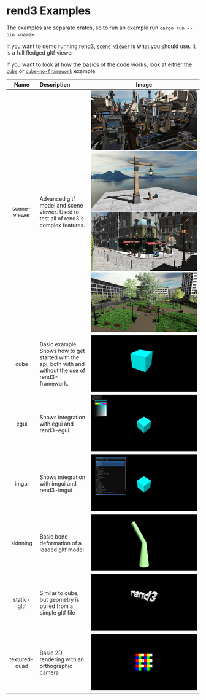 # rend3 Examples

The examples are separate crates, so to run an example run `cargo run --bin <name>`.

If you want to demo running rend3, [`scene-viewer`](scene-viewer) is what you should use. It is a full fledged gltf viewer.

If you want to look at how the basics of the code works, look at either the [`cube`](cube) or [`cube-no-framework`](cube-no-framework) example.

| Name                | Description | Image |
|:-------------------:|:------------|-------|
| scene-viewer        | Advanced gltf model and scene viewer. Used to test all of rend3's complex features. | ![](scene-viewer/scifi-base.jpg) ![](scene-viewer/screenshot.jpg) ![](scene-viewer/bistro.jpg) ![](scene-viewer/emerald-square.jpg) |
| cube                | Basic example. Shows how to get started with the api, both with and without the use of rend3-framework. | ![](cube/screenshot.png) |
| egui                | Shows integration with egui and rend3-egui | ![](egui/screenshot.png) |
| imgui               | Shows integration with imgui and rend3-imgui | ![](imgui/screenshot.png) |
| skinning            | Basic bone deformation of a loaded gltf model | ![](skinning/screenshot.png) |
| static-gltf         | Similar to cube, but geometry is pulled from a simple gltf file | ![](static-gltf/screenshot.png) |
| textured-quad       | Basic 2D rendering with an orthographic camera | ![](textured-quad/screenshot.png) |

